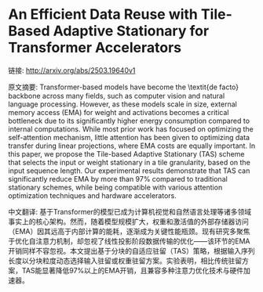 # An Efficient Data Reuse with Tile-Based Adaptive Stationary for Transformer Accelerators

链接: http://arxiv.org/abs/2503.19640v1

原文摘要:
Transformer-based models have become the \textit{de facto} backbone across
many fields, such as computer vision and natural language processing. However,
as these models scale in size, external memory access (EMA) for weight and
activations becomes a critical bottleneck due to its significantly higher
energy consumption compared to internal computations. While most prior work has
focused on optimizing the self-attention mechanism, little attention has been
given to optimizing data transfer during linear projections, where EMA costs
are equally important. In this paper, we propose the Tile-based Adaptive
Stationary (TAS) scheme that selects the input or weight stationary in a tile
granularity, based on the input sequence length. Our experimental results
demonstrate that TAS can significantly reduce EMA by more than 97\% compared to
traditional stationary schemes, while being compatible with various attention
optimization techniques and hardware accelerators.

中文翻译:
基于Transformer的模型已成为计算机视觉和自然语言处理等诸多领域事实上的核心架构。然而，随着模型规模扩大，权重和激活值的外部存储器访问（EMA）因其远高于内部计算的能耗，逐渐成为关键性能瓶颈。现有研究多聚焦于优化自注意力机制，却忽视了线性投影阶段数据传输的优化——该环节的EMA开销同样不容忽视。本文提出基于分块的自适应驻留（TAS）策略，根据输入序列长度以分块粒度动态选择输入驻留或权重驻留方案。实验表明，相比传统驻留方案，TAS能显著降低97%以上的EMA开销，且兼容多种注意力优化技术与硬件加速器。
